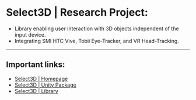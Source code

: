 # Select3D | Research Project: 
> 
- Library enabling user interaction with 3D objects independent of the input device. 
- Integrating SMI HTC Vive, Tobii Eye-Tracker, and VR Head-Tracking.
  
----  
## Important links:

- [Select3D | Homepage](https://select3dwebpage.github.io/)
- [Select3D | Unity Package](https://nofile.io/f/1KczJe318fK/PointerAdapterPackage.zip)
- [Select3D | Library](https://github.com/PriyankitSingh/VRAdapter)
